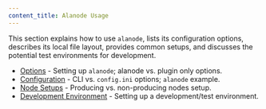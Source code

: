 ```yaml
---
content_title: Alanode Usage
---
```


This section explains how to use `alanode`, lists its configuration options, describes its local file layout, provides common setups, and discusses the potential test environments for development.

- [Options](00_alanode-options.md) - Setting up `alanode`; alanode vs. plugin only options.
- [Configuration](01_alanode-configuration.md) - CLI vs. `config.ini` options; `alanode` example.
- [Node Setups](02_node-setups/index.md) - Producing vs. non-producing nodes setup.
- [Development Environment](03_development-environment/index.md) - Setting up a development/test environment.
